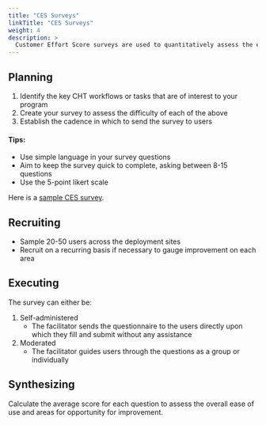 ```yaml
---
title: "CES Surveys"
linkTitle: "CES Surveys"
weight: 4
description: >
  Customer Effort Score surveys are used to quantitatively assess the ease of use of your CHT app.
---
```


## Planning



1. Identify the key CHT workflows or tasks that are of interest to your program
2. Create your survey to assess the difficulty of each of the above
3. Establish the cadence in which to send the survey to users 


#### Tips:



* Use simple language in your survey questions 
* Aim to keep the survey quick to complete, asking between 8-15 questions 
* Use the 5-point likert scale

Here is a [sample CES survey](https://docs.google.com/forms/d/1TuD9G4Gjod07jtw4INOWEkoBzuu9pEooSz-UfASjlyc/edit).


## Recruiting



* Sample 20-50 users across the deployment sites
* Recruit on a recurring basis if necessary to gauge improvement on each area


## Executing

The survey can either be:



1. Self-administered 
    * The facilitator sends the questionnaire to the users directly upon which they fill and submit without any assistance
2. Moderated
    * The facilitator guides users through the questions as a group or individually 


## Synthesizing

Calculate the average score for each question to assess the overall ease of use and areas for opportunity for improvement.

